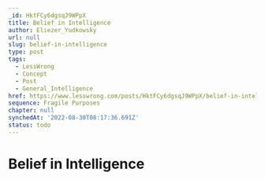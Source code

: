 ```yaml
---
_id: HktFCy6dgsqJ9WPpX
title: Belief in Intelligence
author: Eliezer_Yudkowsky
url: null
slug: belief-in-intelligence
type: post
tags:
  - LessWrong
  - Concept
  - Post
  - General_Intelligence
href: https://www.lesswrong.com/posts/HktFCy6dgsqJ9WPpX/belief-in-intelligence
sequence: Fragile Purposes
chapter: null
synchedAt: '2022-08-30T08:17:36.691Z'
status: todo
---
```


# Belief in Intelligence
